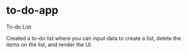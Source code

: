 # to-do-app
To-do List

Created a to-do list where you can input data to create a list, delete the items on the list, and render the UI. 

